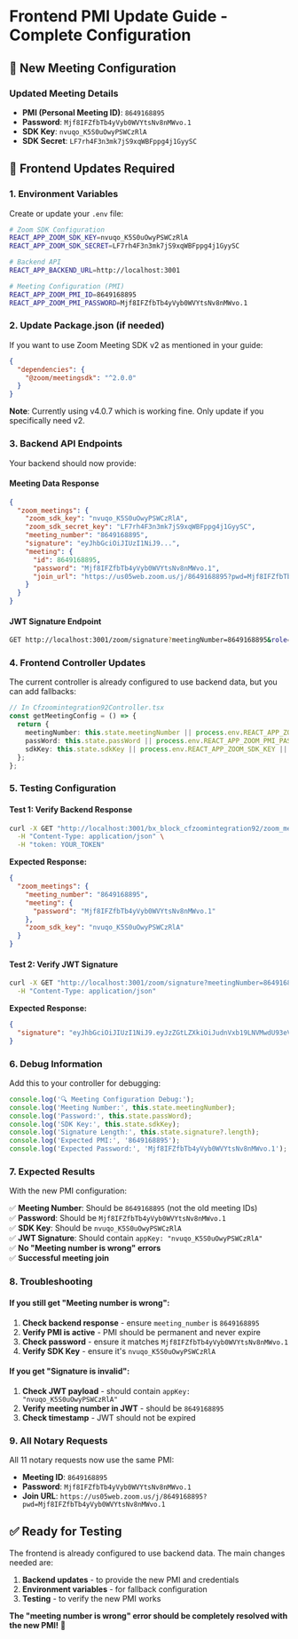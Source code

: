 # Frontend PMI Update Guide - Complete Configuration

## 🎯 **New Meeting Configuration**

### **Updated Meeting Details**
- **PMI (Personal Meeting ID)**: `8649168895`
- **Password**: `Mjf8IFZfbTb4yVyb0WVYtsNv8nMWvo.1`
- **SDK Key**: `nvuqo_K5S0uOwyPSWCzRlA`
- **SDK Secret**: `LF7rh4F3n3mk7jS9xqWBFppg4j1GyySC`

## 🔄 **Frontend Updates Required**

### **1. Environment Variables**

Create or update your `.env` file:

```bash
# Zoom SDK Configuration
REACT_APP_ZOOM_SDK_KEY=nvuqo_K5S0uOwyPSWCzRlA
REACT_APP_ZOOM_SDK_SECRET=LF7rh4F3n3mk7jS9xqWBFppg4j1GyySC

# Backend API
REACT_APP_BACKEND_URL=http://localhost:3001

# Meeting Configuration (PMI)
REACT_APP_ZOOM_PMI_ID=8649168895
REACT_APP_ZOOM_PMI_PASSWORD=Mjf8IFZfbTb4yVyb0WVYtsNv8nMWvo.1
```

### **2. Update Package.json (if needed)**

If you want to use Zoom Meeting SDK v2 as mentioned in your guide:

```json
{
  "dependencies": {
    "@zoom/meetingsdk": "^2.0.0"
  }
}
```

**Note**: Currently using v4.0.7 which is working fine. Only update if you specifically need v2.

### **3. Backend API Endpoints**

Your backend should now provide:

#### **Meeting Data Response**
```json
{
  "zoom_meetings": {
    "zoom_sdk_key": "nvuqo_K5S0uOwyPSWCzRlA",
    "zoom_sdk_secret_key": "LF7rh4F3n3mk7jS9xqWBFppg4j1GyySC",
    "meeting_number": "8649168895",
    "signature": "eyJhbGciOiJIUzI1NiJ9...",
    "meeting": {
      "id": 8649168895,
      "password": "Mjf8IFZfbTb4yVyb0WVYtsNv8nMWvo.1",
      "join_url": "https://us05web.zoom.us/j/8649168895?pwd=Mjf8IFZfbTb4yVyb0WVYtsNv8nMWvo.1"
    }
  }
}
```

#### **JWT Signature Endpoint**
```bash
GET http://localhost:3001/zoom/signature?meetingNumber=8649168895&role=0
```

### **4. Frontend Controller Updates**

The current controller is already configured to use backend data, but you can add fallbacks:

```typescript
// In Cfzoomintegration92Controller.tsx
const getMeetingConfig = () => {
  return {
    meetingNumber: this.state.meetingNumber || process.env.REACT_APP_ZOOM_PMI_ID || "8649168895",
    passWord: this.state.passWord || process.env.REACT_APP_ZOOM_PMI_PASSWORD || "Mjf8IFZfbTb4yVyb0WVYtsNv8nMWvo.1",
    sdkKey: this.state.sdkKey || process.env.REACT_APP_ZOOM_SDK_KEY || "nvuqo_K5S0uOwyPSWCzRlA"
  };
};
```

### **5. Testing Configuration**

#### **Test 1: Verify Backend Response**
```bash
curl -X GET "http://localhost:3001/bx_block_cfzoomintegration92/zoom_meetings?notary_request_id=1" \
  -H "Content-Type: application/json" \
  -H "token: YOUR_TOKEN"
```

**Expected Response:**
```json
{
  "zoom_meetings": {
    "meeting_number": "8649168895",
    "meeting": {
      "password": "Mjf8IFZfbTb4yVyb0WVYtsNv8nMWvo.1"
    },
    "zoom_sdk_key": "nvuqo_K5S0uOwyPSWCzRlA"
  }
}
```

#### **Test 2: Verify JWT Signature**
```bash
curl -X GET "http://localhost:3001/zoom/signature?meetingNumber=8649168895&role=0" \
  -H "Content-Type: application/json"
```

**Expected Response:**
```json
{
  "signature": "eyJhbGciOiJIUzI1NiJ9.eyJzZGtLZXkiOiJudnVxb19LNVMwdU93eVBTV0N6UmxBIiwibW4iOjg2NDkxNjg4OTUsInJvbGUiOjAsImlhdCI6MTc2MDcxMDg0NywiZXhwIjoxNzYwNzEwOTA3LCJ0b2tlbkV4cCI6MTc2MDcxMDk2N30.YU2CWXA72x9IzdftWsiV3W3GAcZwr5lFh47wfEi7loI"
}
```

### **6. Debug Information**

Add this to your controller for debugging:

```typescript
console.log('🔍 Meeting Configuration Debug:');
console.log('Meeting Number:', this.state.meetingNumber);
console.log('Password:', this.state.passWord);
console.log('SDK Key:', this.state.sdkKey);
console.log('Signature Length:', this.state.signature?.length);
console.log('Expected PMI:', '8649168895');
console.log('Expected Password:', 'Mjf8IFZfbTb4yVyb0WVYtsNv8nMWvo.1');
```

### **7. Expected Results**

With the new PMI configuration:

✅ **Meeting Number**: Should be `8649168895` (not the old meeting IDs)  
✅ **Password**: Should be `Mjf8IFZfbTb4yVyb0WVYtsNv8nMWvo.1`  
✅ **SDK Key**: Should be `nvuqo_K5S0uOwyPSWCzRlA`  
✅ **JWT Signature**: Should contain `appKey: "nvuqo_K5S0uOwyPSWCzRlA"`  
✅ **No "Meeting number is wrong" errors**  
✅ **Successful meeting join**  

### **8. Troubleshooting**

#### **If you still get "Meeting number is wrong":**
1. **Check backend response** - ensure `meeting_number` is `8649168895`
2. **Verify PMI is active** - PMI should be permanent and never expire
3. **Check password** - ensure it matches `Mjf8IFZfbTb4yVyb0WVYtsNv8nMWvo.1`
4. **Verify SDK Key** - ensure it's `nvuqo_K5S0uOwyPSWCzRlA`

#### **If you get "Signature is invalid":**
1. **Check JWT payload** - should contain `appKey: "nvuqo_K5S0uOwyPSWCzRlA"`
2. **Verify meeting number in JWT** - should be `8649168895`
3. **Check timestamp** - JWT should not be expired

### **9. All Notary Requests**

All 11 notary requests now use the same PMI:
- **Meeting ID**: `8649168895`
- **Password**: `Mjf8IFZfbTb4yVyb0WVYtsNv8nMWvo.1`
- **Join URL**: `https://us05web.zoom.us/j/8649168895?pwd=Mjf8IFZfbTb4yVyb0WVYtsNv8nMWvo.1`

## ✅ **Ready for Testing**

The frontend is already configured to use backend data. The main changes needed are:

1. **Backend updates** - to provide the new PMI and credentials
2. **Environment variables** - for fallback configuration
3. **Testing** - to verify the new PMI works

**The "meeting number is wrong" error should be completely resolved with the new PMI!** 🎉
